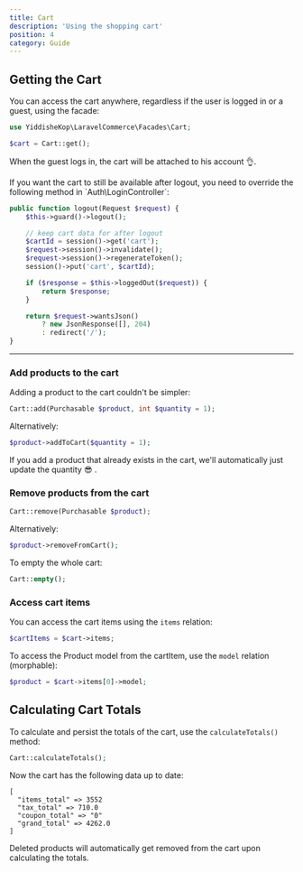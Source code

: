 ```yaml
---
title: Cart
description: 'Using the shopping cart'
position: 4
category: Guide
---
```


## Getting the Cart

You can access the cart anywhere, regardless if the user is logged in or a guest, using the facade:

``` php
use YiddisheKop\LaravelCommerce\Facades\Cart;

$cart = Cart::get();
```

When the guest logs in, the cart will be attached to his account 👌.

<alert>
 If you want the cart to still be available after logout, you need to override the following method in `Auth\LoginController`:
 </alert>

```php
public function logout(Request $request) {
    $this->guard()->logout();

    // keep cart data for after logout
    $cartId = session()->get('cart');
    $request->session()->invalidate();
    $request->session()->regenerateToken();
    session()->put('cart', $cartId);

    if ($response = $this->loggedOut($request)) {
        return $response;
    }

    return $request->wantsJson()
        ? new JsonResponse([], 204)
        : redirect('/');
}
```

<hr>

### Add products to the cart
Adding a product to the cart couldn't be simpler:
```php
Cart::add(Purchasable $product, int $quantity = 1);
```
Alternatively:
```php
$product->addToCart($quantity = 1);
```
If you add a product that already exists in the cart, we'll automatically just update the quantity 😎 .

### Remove products from the cart
```php
Cart::remove(Purchasable $product);
```
Alternatively:
```php
$product->removeFromCart();
```
To empty the whole cart:
```php
Cart::empty();
```
### Access cart items
You can access the cart items using the `items` relation:
```php
$cartItems = $cart->items;
```
To access the Product model from the cartItem, use the `model` relation (morphable):
```php
$product = $cart->items[0]->model;
```
## Calculating Cart Totals
To calculate and persist the totals of the cart, use the `calculateTotals()` method:
```php
Cart::calculateTotals();
```
Now the cart has the following data up to date:
```
[
  "items_total" => 3552
  "tax_total" => 710.0
  "coupon_total" => "0"
  "grand_total" => 4262.0
]
```
Deleted products will automatically get removed from the cart upon calculating the totals.
